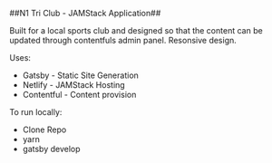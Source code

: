 ##N1 Tri Club - JAMStack Application##

Built for a local sports club and designed so that the content can be updated through contentfuls admin panel. Resonsive design.

Uses:
* Gatsby - Static Site Generation
* Netlify - JAMStack Hosting
* Contentful - Content provision

To run locally:
* Clone Repo
* yarn
* gatsby develop
